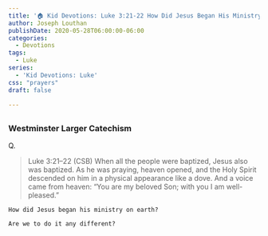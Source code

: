 ```yaml
---
title: '🏠 Kid Devotions: Luke 3:21-22 How Did Jesus Began His Ministry?'
author: Joseph Louthan
publishDate: 2020-05-28T06:00:00-06:00
categories:
  - Devotions
tags:
  - Luke
series:
  - 'Kid Devotions: Luke'
css: "prayers"
draft: false

---
```


## 

### Westminster Larger Catechism

Q.

>Luke 3:21–22 (CSB) When all the people were baptized, Jesus also was baptized. As he was praying, heaven opened,  and the Holy Spirit descended on him in a physical appearance like a dove. And a voice came from heaven: “You are my beloved Son; with you I am well-pleased.”

```text
How did Jesus began his ministry on earth?

Are we to do it any different?
```
